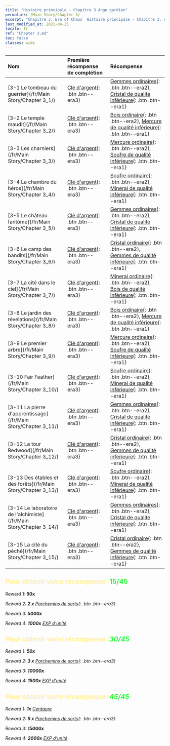 ```yaml
---
title: "Histoire principale - Chapitre 3 Ange gardien"
permalink: /Main Story/Chapter 3/
excerpt: "Chapitre 3. Era of Chaos  Histoire principale - Chapitre 3. Ange gardien"
last_modified_at: 2021-04-25
locale: fr
ref: "Chapter 3.md"
toc: false
classes: wide
---
```


  | Nom |  Première récompense de complétion | Récompense |
  |:------------|:------------|:------------| 
  | [3-1 Le tombeau du guerrier](/fr/Main Story/Chapter 3_1/) | [Clé d'argent](/ItemsFR/con_693/){: .btn .btn--era3} | [Gemmes ordinaires](/ItemsFR/mat_10/){: .btn .btn--era2}, [Cristal de qualité inférieure](/ItemsFR/mat_5/){: .btn .btn--era1} |
  | [3-2 Le temple maudit](/fr/Main Story/Chapter 3_2/) | [Clé d'argent](/ItemsFR/con_693/){: .btn .btn--era3} | [Bois ordinaire](/ItemsFR/mat_7/){: .btn .btn--era2}, [Mercure de qualité inférieure](/ItemsFR/mat_2/){: .btn .btn--era1} |
  | [3-3 Les charniers](/fr/Main Story/Chapter 3_3/) | [Clé d'argent](/ItemsFR/con_693/){: .btn .btn--era3} | [Mercure ordinaire](/ItemsFR/mat_8/){: .btn .btn--era2}, [Soufre de qualité inférieure](/ItemsFR/mat_3/){: .btn .btn--era1} |
  | [3-4 La chambre du héros](/fr/Main Story/Chapter 3_4/) | [Clé d'argent](/ItemsFR/con_693/){: .btn .btn--era3} | [Soufre ordinaire](/ItemsFR/mat_9/){: .btn .btn--era2}, [Minerai de qualité inférieure](/ItemsFR/mat_1/){: .btn .btn--era1} |
  | [3-5 Le château fantôme](/fr/Main Story/Chapter 3_5/) | [Clé d'argent](/ItemsFR/con_693/){: .btn .btn--era3} | [Gemmes ordinaires](/ItemsFR/mat_10/){: .btn .btn--era2}, [Cristal de qualité inférieure](/ItemsFR/mat_5/){: .btn .btn--era1} |
  | [3-6 Le camp des bandits](/fr/Main Story/Chapter 3_6/) | [Clé d'argent](/ItemsFR/con_693/){: .btn .btn--era3} | [Cristal ordinaire](/ItemsFR/mat_11/){: .btn .btn--era2}, [Gemmes de qualité inférieure](/ItemsFR/mat_4/){: .btn .btn--era1} |
  | [3-7 La cité dans le ciel](/fr/Main Story/Chapter 3_7/) | [Clé d'argent](/ItemsFR/con_693/){: .btn .btn--era3} | [Minerai ordinaire](/ItemsFR/mat_6/){: .btn .btn--era2}, [Bois de qualité inférieure](/ItemsFR/mat_1/){: .btn .btn--era1} |
  | [3-8 Le jardin des révélations](/fr/Main Story/Chapter 3_8/) | [Clé d'argent](/ItemsFR/con_693/){: .btn .btn--era3} | [Bois ordinaire](/ItemsFR/mat_7/){: .btn .btn--era2}, [Mercure de qualité inférieure](/ItemsFR/mat_2/){: .btn .btn--era1} |
  | [3-9 Le premier arbre](/fr/Main Story/Chapter 3_9/) | [Clé d'argent](/ItemsFR/con_693/){: .btn .btn--era3} | [Mercure ordinaire](/ItemsFR/mat_8/){: .btn .btn--era2}, [Soufre de qualité inférieure](/ItemsFR/mat_3/){: .btn .btn--era1} |
  | [3-10 Fair Feather](/fr/Main Story/Chapter 3_10/) | [Clé d'argent](/ItemsFR/con_693/){: .btn .btn--era3} | [Soufre ordinaire](/ItemsFR/mat_9/){: .btn .btn--era2}, [Minerai de qualité inférieure](/ItemsFR/mat_1/){: .btn .btn--era1} |
  | [3-11 La pierre d'apprentissage](/fr/Main Story/Chapter 3_11/) | [Clé d'argent](/ItemsFR/con_693/){: .btn .btn--era3} | [Gemmes ordinaires](/ItemsFR/mat_10/){: .btn .btn--era2}, [Cristal de qualité inférieure](/ItemsFR/mat_5/){: .btn .btn--era1} |
  | [3-12 La tour Redwood](/fr/Main Story/Chapter 3_12/) | [Clé d'argent](/ItemsFR/con_693/){: .btn .btn--era3} | [Cristal ordinaire](/ItemsFR/mat_11/){: .btn .btn--era2}, [Gemmes de qualité inférieure](/ItemsFR/mat_4/){: .btn .btn--era1} |
  | [3-13 Des étables et des forêts](/fr/Main Story/Chapter 3_13/) | [Clé d'argent](/ItemsFR/con_693/){: .btn .btn--era3} | [Soufre ordinaire](/ItemsFR/mat_9/){: .btn .btn--era2}, [Minerai de qualité inférieure](/ItemsFR/mat_1/){: .btn .btn--era1} |
  | [3-14 Le laboratoire de l'alchimiste](/fr/Main Story/Chapter 3_14/) | [Clé d'argent](/ItemsFR/con_693/){: .btn .btn--era3} | [Gemmes ordinaires](/ItemsFR/mat_10/){: .btn .btn--era2}, [Cristal de qualité inférieure](/ItemsFR/mat_5/){: .btn .btn--era1} |
  | [3-15 La cité du péché](/fr/Main Story/Chapter 3_15/) | [Clé d'argent](/ItemsFR/con_693/){: .btn .btn--era3} | [Cristal ordinaire](/ItemsFR/mat_11/){: .btn .btn--era2}, [Gemmes de qualité inférieure](/ItemsFR/mat_4/){: .btn .btn--era1} |


## <span style="color: #ffeea0">Pour obtenir votre récompense :</span><span style="color: #27f73a">15/45</span>

 Reward 1:  **50x** <i class="fas fa-gem"/>

 Reward 2: **2 x** [Parchemins de sorts](/ItemsFR/con_694/){: .btn .btn--era3}

 Reward 3:  **5000x** <i class="fas fa-coins"/>

 Reward 4:  **1000x** [EXP d'unité](/ItemsFR/con_902/)



## <span style="color: #ffeea0">Pour obtenir votre récompense :</span><span style="color: #27f73a">30/45</span>

 Reward 1:  **50x** <i class="fas fa-gem"/>

 Reward 2: **3 x** [Parchemins de sorts](/ItemsFR/con_694/){: .btn .btn--era3}

 Reward 3:  **10000x** <i class="fas fa-coins"/>

 Reward 4:  **1500x** [EXP d'unité](/ItemsFR/con_902/)



## <span style="color: #ffeea0">Pour obtenir votre récompense :</span><span style="color: #27f73a">45/45</span>

 Reward 1:  **1x** [Centaure](/fr/units/Centaur/)

 Reward 2: **5 x** [Parchemins de sorts](/ItemsFR/con_694/){: .btn .btn--era3}

 Reward 3:  **15000x** <i class="fas fa-coins"/>

 Reward 4:  **2000x** [EXP d'unité](/ItemsFR/con_902/)

